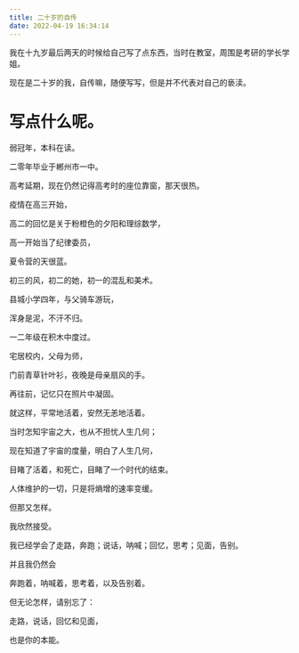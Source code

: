 ```yaml
---
title: 二十岁的自传
date: 2022-04-19 16:34:14
---
```


我在十九岁最后两天的时候给自己写了点东西，当时在教室，周围是考研的学长学姐。

现在是二十岁的我，自传嘛，随便写写，但是并不代表对自己的亵渎。

# 写点什么呢。
弱冠年，本科在读。

二零年毕业于郴州市一中。

高考延期，现在仍然记得高考时的座位靠窗，那天很热。

疫情在高三开始，

高二的回忆是关于粉橙色的夕阳和理综数学，

高一开始当了纪律委员，

夏令营的天很蓝。

初三的风，初二的她，初一的混乱和美术。

县城小学四年，与父骑车游玩，

浑身是泥，不汗不归。

一二年级在积木中度过。

宅居校内，父母为师，

门前青草针叶衫，夜晚是母亲扇风的手。

再往前，记忆只在照片中凝固。

就这样，平常地活着，安然无恙地活着。

当时怎知宇宙之大，也从不担忧人生几何；

现在知道了宇宙的度量，明白了人生几何，

目睹了活着，和死亡，目睹了一个时代的结束。

人体维护的一切，只是将熵增的速率变缓。

但那又怎样。

我欣然接受。

我已经学会了走路，奔跑；说话，呐喊；回忆，思考；见面，告别。

并且我仍然会

奔跑着，呐喊着，思考着，以及告别着。

但无论怎样，请别忘了：

走路，说话，回忆和见面，

也是你的本能。
